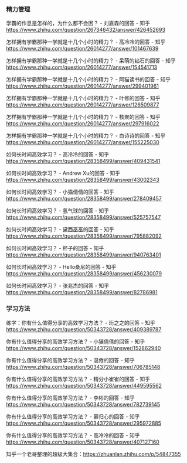 ### 精力管理

学霸的作息是怎样的，为什么都不会困？ - 刘嘉森的回答 - 知乎 https://www.zhihu.com/question/267346432/answer/426452693

怎样拥有学霸那种一学就是十几个小时的精力？ - 高冷冷的回答 - 知乎 https://www.zhihu.com/question/26014277/answer/101467639

怎样拥有学霸那种一学就是十几个小时的精力？ - 呆萌的钻石的回答 - 知乎 https://www.zhihu.com/question/26014277/answer/154541713

怎样拥有学霸那种一学就是十几个小时的精力？ - 阿猫读书的回答 - 知乎 https://www.zhihu.com/question/26014277/answer/299401961

怎样拥有学霸那种一学就是十几个小时的精力？ - 叶修的回答 - 知乎 https://www.zhihu.com/question/26014277/answer/126509877

怎样拥有学霸那种一学就是十几个小时的精力？ - 核聚的回答 - 知乎 https://www.zhihu.com/question/26014277/answer/297916022

怎样拥有学霸那种一学就是十几个小时的精力？ - 白诗诗的回答 - 知乎 https://www.zhihu.com/question/26014277/answer/155225030

如何长时间高效学习？ - 高冷冷的回答 - 知乎 https://www.zhihu.com/question/28358499/answer/409431541

如何长时间高效学习？ - Andrew Xu的回答 - 知乎 https://www.zhihu.com/question/28358499/answer/43002343

如何长时间高效学习？ - 小猫倩倩的回答 - 知乎 https://www.zhihu.com/question/28358499/answer/278409457

如何长时间高效学习？ - 氢气球的回答 - 知乎 https://www.zhihu.com/question/28358499/answer/525757547

如何长时间高效学习？ - 黛西巫巫的回答 - 知乎 https://www.zhihu.com/question/28358499/answer/795882092

如何长时间高效学习？ - 杯子的回答 - 知乎 https://www.zhihu.com/question/28358499/answer/940763401

如何长时间高效学习？ - Hello桑尼的回答 - 知乎 https://www.zhihu.com/question/28358499/answer/456230079

如何长时间高效学习？ - 张兆杰的回答 - 知乎 https://www.zhihu.com/question/28358499/answer/82786981

### 学习方法

练字：你有什么值得分享的高效学习方法？ - 珩之之的回答 - 知乎 https://www.zhihu.com/question/50343728/answer/409389787

你有什么值得分享的高效学习方法？ - 小猫倩倩的回答 - 知乎 https://www.zhihu.com/question/50343728/answer/152862940

你有什么值得分享的高效学习方法？ - 温倦的回答 - 知乎 https://www.zhihu.com/question/50343728/answer/706785148

你有什么值得分享的高效学习方法？ - 精分小崔崔的回答 - 知乎 https://www.zhihu.com/question/50343728/answer/449595562

你有什么值得分享的高效学习方法？ - 李彬的回答 - 知乎 https://www.zhihu.com/question/50343728/answer/782739145

你有什么值得分享的高效学习方法？ - 慕归心的回答 - 知乎 https://www.zhihu.com/question/50343728/answer/295972885

你有什么值得分享的高效学习方法？ - 高冷冷的回答 - 知乎 https://www.zhihu.com/question/50343728/answer/407127160

知乎一个老哥整理的超级大集合：https://zhuanlan.zhihu.com/p/54847355

